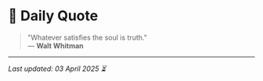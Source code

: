 # 📜 Daily Quote

> "Whatever satisfies the soul is truth."  
> — **Walt Whitman**

---

_Last updated: 03 April 2025 ⏳_
